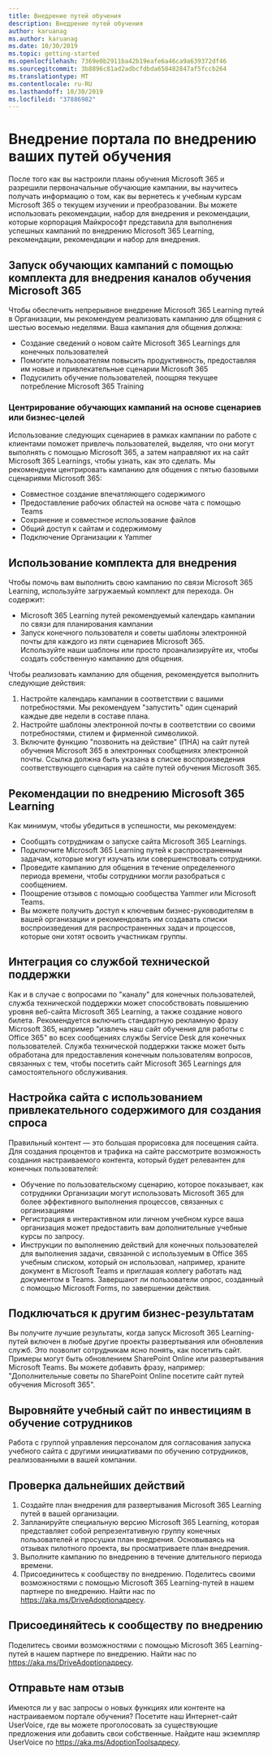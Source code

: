 ```yaml
---
title: Внедрение путей обучения
description: Внедрение путей обучения
author: karuanag
ms.author: karuanag
ms.date: 10/30/2019
ms.topic: getting-started
ms.openlocfilehash: 7369e0b2911ba42b19eafe6a46ca9a639372df46
ms.sourcegitcommit: 3b8896c81ad2adbcfdbda658482847af5fccb264
ms.translationtype: MT
ms.contentlocale: ru-RU
ms.lasthandoff: 10/30/2019
ms.locfileid: "37886982"
---
```

# <a name="drive-adoption-of-your-learning-pathways-portal"></a>Внедрение портала по внедрению ваших путей обучения
После того как вы настроили планы обучения Microsoft 365 и разрешили первоначальные обучающие кампании, вы научитесь получать информацию о том, как вы вернетесь к учебным курсам Microsoft 365 о текущем изучении и преобразовании. Вы можете использовать рекомендации, набор для внедрения и рекомендации, которые корпорация Майкрософт представила для выполнения успешных кампаний по внедрению Microsoft 365 Learning, рекомендации, рекомендации и набор для внедрения. 

## <a name="run-awareness-campaigns-with-microsoft-365-learning-pathway-adoption-kit"></a>Запуск обучающих кампаний с помощью комплекта для внедрения каналов обучения Microsoft 365
Чтобы обеспечить непрерывное внедрение Microsoft 365 Learning путей в Организации, мы рекомендуем реализовать кампанию для общения с шестью восемью неделями. Ваша кампания для общения должна: 

- Создание сведений о новом сайте Microsoft 365 Learnings для конечных пользователей
- Помогите пользователям повысить продуктивность, предоставляя им новые и привлекательные сценарии Microsoft 365 
- Подусилить обучение пользователей, поощряя текущее потребление Microsoft 365 Training

### <a name="center-your-learning-campaigns-around-scenarios-or-business-goals"></a>Центрирование обучающих кампаний на основе сценариев или бизнес-целей
Использование следующих сценариев в рамках кампании по работе с клиентами поможет привлечь пользователей, выделяя, что они могут выполнять с помощью Microsoft 365, а затем направляют их на сайт Microsoft 365 Learnings, чтобы узнать, как это сделать. Мы рекомендуем центрировать кампанию для общения с пятью базовыми сценариями Microsoft 365:

- Совместное создание впечатляющего содержимого
- Предоставление рабочих областей на основе чата с помощью Teams
- Сохранение и совместное использование файлов
- Общий доступ к сайтам и содержимому
- Подключение Организации к Yammer

## <a name="use-the-download-adoption-kit"></a>Использование комплекта для внедрения
Чтобы помочь вам выполнить свою кампанию по связи Microsoft 365 Learning, используйте загружаемый комплект для перехода. Он содержит: 

- Microsoft 365 Learning путей рекомендуемый календарь кампании по связи для планирования кампании
- Запуск конечного пользователя и советы шаблоны электронной почты для каждого из пяти сценариев Microsoft 365.    
Используйте наши шаблоны или просто проанализируйте их, чтобы создать собственную кампанию для общения.

Чтобы реализовать кампанию для общения, рекомендуется выполнить следующие действия: 
1. Настройте календарь кампании в соответствии с вашими потребностями. Мы рекомендуем "запустить" один сценарий каждые две недели в составе плана.
2. Настройте шаблоны электронной почты в соответствии со своими потребностями, стилем и фирменной символикой.
3. Включите функцию "позвонить на действие" (ПНА) на сайт путей обучения Microsoft 365 в электронных сообщениях электронной почты. Ссылка должна быть указана в списке воспроизведения соответствующего сценария на сайте путей обучения Microsoft 365.

## <a name="microsoft-365-learning-pathways-adoption-best-practices"></a>Рекомендации по внедрению Microsoft 365 Learning
Как минимум, чтобы убедиться в успешности, мы рекомендуем:
- Сообщать сотрудникам о запуске сайта Microsoft 365 Learnings.  
- Подключите Microsoft 365 Learning путей к распространенным задачам, которые могут изучать или совершенствовать сотрудники.
- Проведите кампанию для общения в течение определенного периода времени, чтобы сотрудники могли разобраться с сообщением.
- Поощрение отзывов с помощью сообщества Yammer или Microsoft Teams.
- Вы можете получить доступ к ключевым бизнес-руководителям в вашей организации и рекомендовать им создавать списки воспроизведения для распространенных задач и процессов, которые они хотят освоить участникам группы.  

## <a name="integrate-with-your-service-desk"></a>Интеграция со службой технической поддержки
Как и в случае с вопросами по "каналу" для конечных пользователей, служба технической поддержки может способствовать повышению уровня веб-сайта Microsoft 365 Learning, а также создание нового билета. Рекомендуется включить стандартную рекламную фразу Microsoft 365, например "извлечь наш сайт обучения для работы с Office 365" во всех сообщениях службы Service Desk для конечных пользователей. Служба технической поддержки также может быть обработана для предоставления конечным пользователям вопросов, связанных с тем, чтобы посетить сайт Microsoft 365 Learnings для самостоятельного обслуживания. 

## <a name="customize-the-site-with-compelling-content-to-generate-demand"></a>Настройка сайта с использованием привлекательного содержимого для создания спроса
Правильный контент — это большая прорисовка для посещения сайта. Для создания процентов и трафика на сайте рассмотрите возможность создания настраиваемого контента, который будет релевантен для конечных пользователей: 
- Обучение по пользовательскому сценарию, которое показывает, как сотрудники Организации могут использовать Microsoft 365 для более эффективного выполнения процессов, связанных с организациями
- Регистрация в интерактивном или личном учебном курсе ваша организация может предоставить вам дополнительные учебные курсы по запросу.
- Инструкции по выполнению действий для конечных пользователей для выполнения задачи, связанной с используемым в Office 365 учебным списком, который он использовал, например, храните документ в Microsoft Teams и приглашая коллегу работать над документом в Teams. Завершают ли пользователи опрос, созданный с помощью Microsoft Forms, по завершении действия.    

## <a name="connect-learning-to-other-business-outcomes"></a>Подключаться к другим бизнес-результатам
Вы получите лучшие результаты, когда запуск Microsoft 365 Learning-путей включен в любые другие проекты развертывания или обновления служб. Это позволит сотрудникам ясно понять, как посетить сайт. Примеры могут быть обновлением SharePoint Online или развертывания Microsoft Teams. Вы можете добавить фразу, например: "Дополнительные советы по SharePoint Online посетите сайт путей обучения Microsoft 365".

## <a name="align-the-training-site-to-investments-in-your-employee-learning"></a>Выровняйте учебный сайт по инвестициям в обучение сотрудников
Работа с группой управления персоналом для согласования запуска учебного сайта с другими инициативами по обучению сотрудников, реализованными в вашей компании.

## <a name="next-steps-test"></a>Проверка дальнейших действий
1.  Создайте план внедрения для развертывания Microsoft 365 Learning путей в вашей организации.
2.  Запланируйте специальную версию Microsoft 365 Learning, которая представляет собой репрезентативную группу конечных пользователей и просушки план внедрения. Основываясь на отзывах пилотного проекта, вы просматриваете план внедрения.
3.  Выполните кампанию по внедрению в течение длительного периода времени. 
4.  Присоединитесь к сообществу по внедрению. Поделитесь своими возможностями с помощью Microsoft 365 Learning-путей в нашем партнере по внедрению. Найти нас по https://aka.ms/DriveAdoptionадресу. 

## <a name="join-the-driving-adoption-community"></a>Присоединяйтесь к сообществу по внедрению

Поделитесь своими возможностями с помощью Microsoft 365 Learning-путей в нашем партнере по внедрению.  Найти нас по https://aka.ms/DriveAdoptionадресу.

## <a name="give-us-feedback"></a>Отправьте нам отзыв

Имеются ли у вас запросы о новых функциях или контенте на настраиваемом портале обучения?  Посетите наш Интернет-сайт UserVoice, где вы можете проголосовать за существующие предложения или добавить свои собственные.  Найдите наш экземпляр UserVoice по https://aka.ms/AdoptionToolsадресу.
